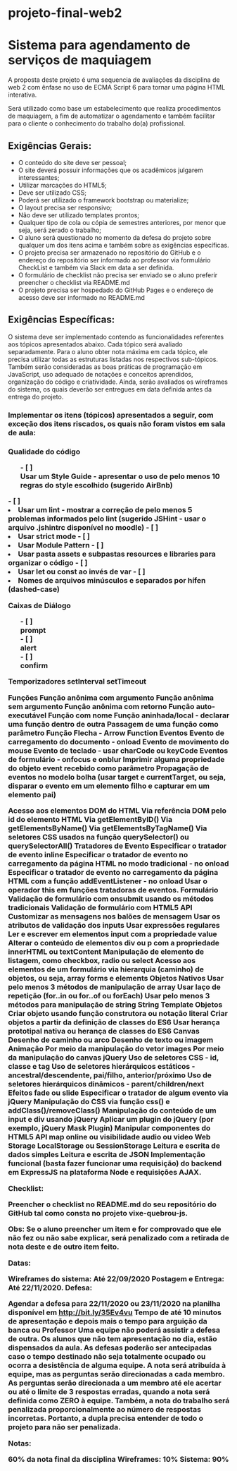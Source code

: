 # projeto-final-web2
# Sistema para agendamento de serviços de maquiagem
<p>A proposta deste projeto é uma sequencia de avaliações da disciplina de web 2 com ênfase no uso de ECMA Script 6 para tornar uma página HTML interativa.</p>
<p>Será utilizado como base um estabelecimento que realiza procedimentos de maquiagem, a fim de automatizar o agendamento e também facilitar para o cliente o conhecimento do trabalho do(a) profissional.</p>


<h2>Exigências Gerais:</h2>
<ul >
  <li>O conteúdo do site deve ser pessoal;</li>
  <li>O site deverá possuir informações que os acadêmicos julgarem interessantes;</li>
  <li>Utilizar marcações do HTML5;</li>
  <li>Deve ser utilizado CSS;</li>
  <li>Poderá ser utilizado o framework bootstrap ou materialize;</li>
  <li>O layout precisa ser responsivo;</li>
  <li>Não deve ser utilizado templates prontos;</li>
  <li>Qualquer tipo de cola ou cópia de semestres anteriores, por menor que seja, será zerado o trabalho;</li>
  <li>O aluno será questionado no momento da defesa do projeto sobre qualquer um dos itens acima e também sobre as exigências específicas.</li>
  <li>O projeto precisa ser armazenado no repositório do GitHub e o endereço do repositório ser informado ao professor via formulário CheckList e também via Slack em data a ser definida.</li>
  <li>O formulário de checklist não precisa ser enviado se o aluno preferir preencher o checklist via README.md</li>
  <li>O projeto precisa ser hospedado do GitHub Pages e o endereço de acesso deve ser informado no README.md</li>
</ul>

<h2>Exigências Específicas:</h2>

<p>O sistema deve ser implementado contendo as funcionalidades referentes aos tópicos apresentados abaixo. Cada tópico será avaliado separadamente. Para o aluno obter nota máxima em cada tópico, ele precisa utilizar todas as estruturas listadas nos respectivos sub-tópicos. Também serão consideradas as boas práticas de programação em JavaScript, uso adequado de notações e conceitos aprendidos, organização do código e criatividade. Ainda, serão avaliados os wireframes do sistema, os quais deverão ser entregues em data definida antes da entrega do projeto.</p>

<h3>Implementar os itens (tópicos) apresentados a seguir, com exceção dos itens riscados, os quais não foram vistos em sala de aula:<h3>

<strong>Qualidade do código</strong>
<ul style="list-style-type:none">
  - [ ] <li>Usar um Style Guide - apresentar o uso de pelo menos 10 regras do style escolhido (sugerido AirBnb)</ul>
  - [ ] <li>Usar um lint - mostrar a correção de pelo menos 5 problemas informados pelo lint (sugerido JSHint - usar o arquivo .jshintrc disponível no moodle)</ul>
  - [ ] <li>Usar strict mode</ul>
  - [ ] <li>Usar Module Pattern</ul>
  - [ ] <li>Usar pasta assets e subpastas resources e libraries para organizar o código</ul>
  - [ ] <li>Usar let ou const ao invés de var</ul>
  - [ ] <li>Nomes de arquivos minúsculos e separados por hífen (dashed-case)</ul>
</ul>

<strong>Caixas de Diálogo</strong>
<ul style="list-style-type:none">
  - [ ] <li>prompt</li>
  - [ ] <li>alert</li>
  - [ ] <li>confirm</li>
</ul>
  
<strong>Temporizadores<strong>
setInterval
setTimeout
  
Funções
Função anônima com argumento
Função anônima sem argumento
Função anônima com retorno
Função auto-executável
Função com nome
Função aninhada/local - declarar uma função dentro de outra
Passagem de uma função como parâmetro
Função Flecha - Arrow Function
Eventos
Evento de carregamento do documento - onload
Evento de movimento do mouse
Evento de teclado - usar charCode ou keyCode
Eventos de formulário - onfocus e onblur
Imprimir alguma propriedade do objeto event recebido como parâmetro
Propagação de eventos no modelo bolha (usar target e currentTarget, ou seja, disparar o evento em um elemento filho e capturar em um elemento pai) 

Acesso aos elementos DOM do HTML
Via referência DOM pelo id do elemento HTML
Via getElementByID()
Via getElementsByName()
Via getElementsByTagName()
Via seletores CSS usados na função querySelector() ou querySelectorAll()
Tratadores de Evento
Especificar o tratador de evento inline
Especificar o tratador de evento no carregamento da página HTML no modo tradicional - no onload
Especificar o tratador de evento no carregamento da página HTML com a função addEventListener - no onload
Usar o operador this em funções tratadoras de eventos.
Formulário
Validação de formulário com onsubmit usando os métodos tradicionais
Validação de formulário com HTML5 API
Customizar as mensagens nos balões de mensagem
Usar os atributos de validação dos inputs
Usar expressões regulares
Ler e escrever em elementos input com a propriedade value
Alterar o conteúdo de elementos div ou p com a propriedade innerHTML ou textContent
Manipulação de elemento de listagem, como checkbox, radio ou select
Acesso aos elementos de um formulário via hierarquia (caminho) de objetos, ou seja, array forms e elements
Objetos Nativos
Usar pelo menos 3 métodos de manipulação de array
Usar laço de repetição (for..in ou for..of ou forEach)
Usar pelo menos 3 métodos para manipulação de string
String Template
Objetos
Criar objeto usando função construtora ou notação literal
Criar objetos a partir da definição de classes do ES6
Usar herança prototipal nativa ou herança de classes do ES6
Canvas
Desenho de caminho ou arco
Desenho de texto ou imagem
Animação
Por meio da manipulação do vetor images
Por meio da manipulação do canvas
jQuery
Uso de seletores CSS - id, classe e tag
Uso de seletores hierárquicos estáticos - ancestral/descendente, pai/filho, anterior/próximo
Uso de seletores hierárquicos dinâmicos - parent/children/next
Efeitos fade ou slide
Especificar o tratador de algum evento via jQuery
Manipulação do CSS via função css() e addClass()/removeClass()
Manipulação do conteúdo de um input e div usando jQuery
Aplicar um plugin do jQuery (por exemplo, jQuery Mask Plugin)
Manipular componentes do HTML5 API
map
online ou visibilidade
audio ou video
Web Storage
LocalStorage ou SessionStorage
Leitura e escrita de dados simples
Leitura e escrita de JSON
Implementação funcional (basta fazer funcionar uma requisição) do backend em ExpressJS na plataforma Node e requisições AJAX.


Checklist:

Preencher o checklist no README.md do seu repositório do GitHub tal como consta no projeto vixe-quebrou-js.

Obs: Se o aluno preencher um item e for comprovado que ele não fez ou não sabe explicar, será penalizado com a retirada de nota deste e de outro item feito.

Datas:

Wireframes do sistema: Até 22/09/2020
Postagem e Entrega: Até 22/11/2020.
Defesa: 

Agendar a defesa para 22/11/2020 ou 23/11/2020 na planilha disponível em http://bit.ly/35Ev4vu
Tempo de até 10 minutos de apresentação e depois mais o tempo para arguição da banca ou Professor
Uma equipe não poderá assistir a defesa de outra.
Os alunos que não tem apresentação no dia, estão dispensados da aula.
As defesas poderão ser antecipadas caso o tempo destinado não seja totalmente ocupado ou ocorra a desistência de alguma equipe.
A nota será atribuída à equipe, mas as perguntas serão direcionadas a cada membro. As perguntas serão direcionada a um membro até ele acertar ou até o limite de 3 respostas erradas, quando a nota será definida como ZERO à equipe. Também, a nota do trabalho será penalizada proporcionalmente ao número de respostas incorretas. Portanto, a dupla precisa entender de todo o projeto para não ser penalizada.

Notas:

60% da nota final da disciplina
Wireframes: 10%
Sistema: 90%

